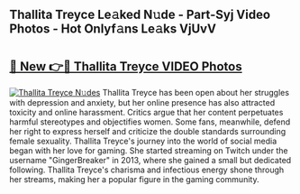 ## Thallita Treyce Le𝚊ked N𝚞de - Part-Syj Video Photos - Hot Onlyf𝚊ns Le𝚊ks VjUvV

# <h2><a href="http://ab32719.deff.icu/?id=Thallita+Treyce">🔗 New 👉🔴 Thallita Treyce VIDEO Photos</a></h2>

[![Thallita Treyce N𝚞des](https://i.imgur.com/rIISA9y.gif)](http://ab32719.deff.icu/?id=Thallita+Treyce)
Thallita Treyce has been open about her struggles with depression and anxiety, but her online presence has also attracted toxicity and online harassment. Critics argue that her content perpetuates harmful stereotypes and objectifies women. Some fans, meanwhile, defend her right to express herself and criticize the double standards surrounding female sexuality. Thallita Treyce's journey into the world of social media began with her love for gaming. She started streaming on Twitch under the username "GingerBreaker" in 2013, where she gained a small but dedicated following. Thallita Treyce's charisma and infectious energy shone through her streams, making her a popular figure in the gaming community.
